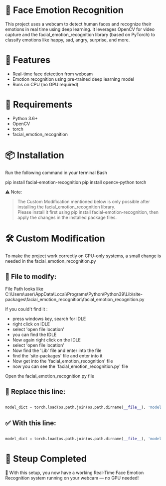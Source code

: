 # 🧠 Face Emotion Recognition

This project uses a webcam to detect human faces and recognize their emotions in real time using deep learning. It leverages OpenCV for video capture and the facial_emotion_recognition library (based on PyTorch) to classify emotions like happy, sad, angry, surprise, and more.

# 🔧 Features

- Real-time face detection from webcam
- Emotion recognition using pre-trained deep learning model
- Runs on CPU (no GPU required)

# 🚀 Requirements

- Python 3.6+
- OpenCV
- torch
- facial_emotion_recognition

# 📦 Installation

Run the following command in your terminal
Bash

pip install facial-emotion-recognition
pip install opencv-python torch

⚠️ Note: 
> The Custom Modification mentioned below is only possible after installing the facial_emotion_recognition library.  
> Please install it first using pip install facial-emotion-recognition, then apply the changes in the installed package files.


# 🛠️ Custom Modification

To make the project work correctly on CPU-only systems, a small change is needed in the facial_emotion_recognition.py

## 📁 File to modify:
File Path looks like C:\Users\user\AppData\Local\Programs\Python\Python39\Lib\site-packages\facial_emotion_recognition\facial_emotion_recognition.py

If you could't find it :
- press windows key, search for IDLE
- right click on IDLE
- select 'open file location'
- you can find the IDLE
- Now again right click on the IDLE
- select 'open file location'
- Now find the 'Lib' file and enter into the file
- find the 'site-packages' file and enter into it
- Now get into the 'facial_emotion_recognition' file
- now you can see the 'facial_emotion_recognition.py' file

Open the facial_emotion_recognition.py file

## 🔄 Replace this line:

```Python

model_dict = torch.load(os.path.join(os.path.dirname(__file__), 'model', 'model.pkl'))
```
## ✅ With this line:

```Python

model_dict = torch.load(os.path.join(os.path.dirname(__file__), 'model', 'model.pkl'), map_location=torch.device('cpu'))

```
# 🏁 Steup Completed

🎉 With this setup, you now have a working Real-Time Face Emotion Recognition system running on your webcam — no GPU needed!

